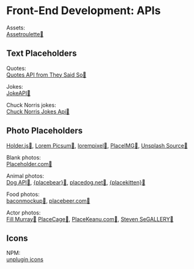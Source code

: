 # Front-End Development: APIs

Assets:  
[Assetroulette🔌](https://assetroulette.com/)

## Text Placeholders

Quotes:  
[Quotes API from They Said So🔌](https://theysaidso.com/api/)

Jokes:  
[JokeAPI🔌](https://jokeapi.dev/)

Chuck Norris jokes:  
[Chuck Norris Jokes Api🔌](https://api.chucknorris.io/)

## Photo Placeholders

[Holder.js🔌](http://holderjs.com/),
[Lorem Picsum🔌](https://picsum.photos/),
[lorempixel🔌](https://lorempixel.com/),
[PlaceIMG🔌](https://placeimg.com/),
[Unsplash Source🔌](https://source.unsplash.com/)

Blank photos:  
[Placeholder.com🔌](https://placeholder.com/)

Animal photos:  
[Dog API🔌](https://dog.ceo/dog-api/),
[{placebear}🔌](https://placebear.com/),
[placedog.net🔌](https://placedog.net/),
[{placekitten}🔌](https://placekitten.com/)

Food photos:  
[baconmockup🔌](https://baconmockup.com/),
[placebeer.com🔌](http://placebeer.com/)

Actor photos:  
[Fill Murray🔌](https://www.fillmurray.com/)
[PlaceCage🔌](https://www.placecage.com/),
[PlaceKeanu.com🔌](https://placekeanu.com/),
[Steven SeGALLERY🔌](https://www.stevensegallery.com/)

## Icons

NPM:  
[unplugin icons](https://www.npmjs.com/package/unplugin-icons)
